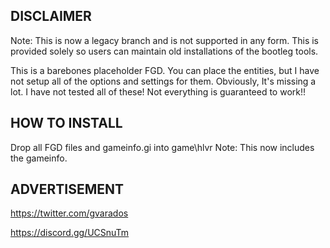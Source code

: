 ## DISCLAIMER

Note: This is now a legacy branch and is not supported in any form. This is provided solely so users can maintain old installations of the bootleg tools.

This is a barebones placeholder FGD. You can place the entities, but I have not setup all of the options and settings for them. Obviously, It's missing a lot.
I have not tested all of these! Not everything is guaranteed to work!!

## HOW TO INSTALL

Drop all FGD files and gameinfo.gi into game\hlvr
Note: This now includes the gameinfo.

## ADVERTISEMENT

https://twitter.com/gvarados

https://discord.gg/UCSnuTm
